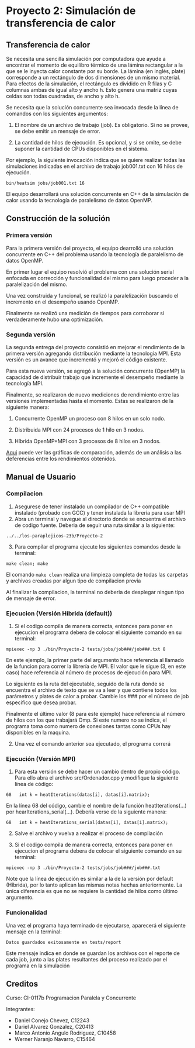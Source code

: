 # Proyecto 2: Simulación de transferencia de calor

## Transferencia de calor

Se necesita una sencilla simulación por computadora que ayude a encontrar el momento de equilibro térmico de una lámina rectangular a la que se le inyecta calor constante por su borde. La lámina (en inglés, plate) corresponde a un rectángulo de dos dimensiones de un mismo material. Para efectos de la simulación, el rectángulo es dividido en R filas y C columnas ambas de igual alto y ancho h. Esto genera una matriz cuyas celdas son todas cuadradas, de ancho y alto h.

Se necesita que la solución concurrente sea invocada desde la línea de comandos con los siguientes argumentos:

1. El nombre de un archivo de trabajo (job). Es obligatorio. Si no se provee, se debe emitir un mensaje de error.

2. La cantidad de hilos de ejecución. Es opcional, y si se omite, se debe suponer la cantidad de CPUs disponibles en el sistema.

Por ejemplo, la siguiente invocación indica que se quiere realizar todas las simulaciones indicadas en el archivo de trabajo job001.txt con 16 hilos de ejecución.

~~~text
bin/heatsim jobs/job001.txt 16
~~~

El equipo desarrollará una solución concurrente en C++ de la simulación de calor usando la tecnología de paralelismo de datos OpenMP.

## Construcción de la solución

### Primera versión

Para la primera versión del proyecto, el equipo dearrolló una solución concurrente en C++ del problema usando la tecnología de paralelismo de datos OpenMP.

En primer lugar el equipo resolvió el problema con una solución serial enfocada en corrección y funcionalidad del mismo para luego proceder a la paralelización del mismo.

Una vez construida y funcional, se realizó la paralelización buscando el incremento en el desempeño usando OpenMP.

Finalmente se realizó una medición de tiempos para corroborar si verdaderamente hubo una optimización.

### Segunda versión

La segunda entrega del proyecto consistió en mejorar el rendimiento de la primera versión agregando distribución mediante la tecnología MPI. Esta versión es un avance que incrementó y mejoró el código existente.

Para esta nueva versión, se agregó a la solución concurrente (OpenMP) la capacidad de distribuir trabajo que incremente el desempeño mediante la tecnología MPI.

Finalmente, se realizaron de nuevo mediciones de rendimiento entre las versiones implementadas hasta el momento. Estas se realizaron de la siguiente manera:

1. Concurrente OpenMP un proceso con 8 hilos en un solo nodo.

2. Distribuida MPI con 24 procesos de 1 hilo en 3 nodos.

3. Híbrida OpenMP+MPI con 3 procesos de 8 hilos en 3 nodos.

[Aqui](Proyecto-2/report/README.md) puede ver las gráficas de comparación, además de un análisis a las deferencias entre los rendimientos obtenidos.

## Manual de Usuario

### Compilacion

1. Asegurese de tener instalado un compilador de C++ compatible instalado (probado con GCC) y tener instalada la librería para usar MPI
2. Abra un terminal y navegue al directorio donde se encuentra el archivo de codigo fuente. Deberia de seguir una ruta similar a la siguiente:

~~~text
../../los-paraplejicos-23b/Proyecto-2
~~~

3. Para compilar el programa ejecute los siguientes comandos desde la terminal:

~~~text
make clean; make
~~~

El comando `make clean` realiza una limpieza completa de todas las carpetas y archivos creadas por algun tipo de compilacion previa

Al finalizar la compilacion, la terminal no deberia de desplegar ningun tipo de mensaje de error.

### Ejecucion (Versión Híbrida (default))

1. Si el codigo compila de manera correcta, entonces para poner en ejecucion el programa debera de colocar el siguiente comando en su terminal:

~~~text
mpiexec -np 3 ./bin/Proyecto-2 tests/jobs/job###/job###.txt 8
~~~

En este ejemplo, la primer parte del argumento hace referencia al llamado de la funcion para correr la librería de MPI. El valor que le sigue (3, en este caso) hace referencia al número de procesos de ejecución para MPI.

Lo siguiente es la ruta del ejecutable, seguido de la ruta donde se encuentra el archivo de texto que se va a leer y que contiene todos los parámetros y plates de calor a probar. Cambie los ### por el número de job específico que desea probar.

Finalmente el último valor (8 para este ejemplo) hace referencia al número de hilos con los que trabajará Omp. Si este numero no se indica, el programa toma como numero de conexiones tantas como CPUs hay disponibles en la maquina.

2. Una vez el comando anterior sea ejecutado, el programa correrá

### Ejecución (Versión MPI)

1. Para esta versión se debe hacer un cambio dentro de propio código. Para ello abra el archivo src/Ordenador.cpp y modifique la siguiente línea de código:

~~~text
68   int k = heatIterations(datas[i], datas[i].matrix);
~~~

En la línea 68 del código, cambie el nombre de la función heatIterations(...) por hearIterations_serial(...). Debería verse de la siguiente manera:

~~~text
68   int k = heatIterations_serial(datas[i], datas[i].matrix);
~~~

2. Salve el archivo y vuelva a realizar el proceso de compilación

3. Si el codigo compila de manera correcta, entonces para poner en ejecucion el programa debera de colocar el siguiente comando en su terminal:

~~~text
mpiexec -np 3 ./bin/Proyecto-2 tests/jobs/job###/job###.txt
~~~

Note que la línea de ejecución es similar a la de la versión por default (Híbrida), por lo tanto aplican las mismas notas hechas anteriormente. La única diferencia es que no se requiere la cantidad de hilos como último argumento.

### Funcionalidad

Una vez el programa haya terminado de ejecutarse, aparecerá el siguiente mensaje en la terminal:

~~~text
Datos guardados exitosamente en tests/report
~~~

Este mensaje indica en donde se guardan los archivos con el reporte de cada job, junto a las plates resultantes del proceso realizado por el programa en la simulación

## Creditos

Curso: CI-0117b Programacion Paralela y Concurrente

Integrantes:
- Daniel Conejo Chevez, C12243
- Dariel Alvarez Gonzalez, C20413
- Marco Antonio Angulo Rodriguez, C10458
- Werner Naranjo Navarro, C15464
